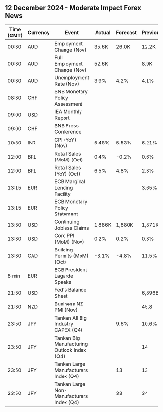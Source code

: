 ## 12 December 2024 - Moderate Impact Forex News

| Time (GMT) | Currency | Event | Actual | Forecast | Previous |
|------|----------|-------|--------|----------|----------|
| 00:30 | AUD | Employment Change (Nov) | 35.6K | 26.0K | 12.2K |
| 00:30 | AUD | Full Employment Change (Nov) | 52.6K |  | 8.9K |
| 00:30 | AUD | Unemployment Rate (Nov) | 3.9% | 4.2% | 4.1% |
| 08:30 | CHF | SNB Monetary Policy Assessment |  |  |  |
| 09:00 | USD | IEA Monthly Report |  |  |  |
| 09:00 | CHF | SNB Press Conference |  |  |  |
| 10:30 | INR | CPI (YoY) (Nov) | 5.48% | 5.53% | 6.21% |
| 12:00 | BRL | Retail Sales (MoM) (Oct) | 0.4% | -0.2% | 0.6% |
| 12:00 | BRL | Retail Sales (YoY) (Oct) | 6.5% | 4.8% | 2.3% |
| 13:15 | EUR | ECB Marginal Lending Facility |  |  | 3.65% |
| 13:15 | EUR | ECB Monetary Policy Statement |  |  |  |
| 13:30 | USD | Continuing Jobless Claims | 1,886K | 1,880K | 1,871K |
| 13:30 | USD | Core PPI (MoM) (Nov) | 0.2% | 0.2% | 0.3% |
| 13:30 | CAD | Building Permits (MoM) (Oct) | -3.1% | -4.8% | 11.5% |
| 8 min | EUR | ECB President Lagarde Speaks |  |  |  |
| 21:30 | USD | Fed's Balance Sheet |  |  | 6,896B |
| 21:30 | NZD | Business NZ PMI (Nov) |  |  | 45.8 |
| 23:50 | JPY | Tankan All Big Industry CAPEX (Q4) |  | 9.6% | 10.6% |
| 23:50 | JPY | Tankan Big Manufacturing Outlook Index (Q4) |  |  | 14 |
| 23:50 | JPY | Tankan Large Manufacturers Index (Q4) |  | 13 | 13 |
| 23:50 | JPY | Tankan Large Non-Manufacturers Index (Q4) |  | 33 | 34 |
